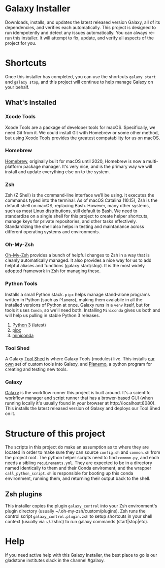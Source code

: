 # Galaxy Installer
Downloads, installs, and updates the latest released version Galaxy, all of its dependencies, and verifies each automatically. This project is designed to run idempotently and detect any issues automatically.
You can always re-run this installer. It will attempt to fix, update, and verify all aspects of the project for you.

# Shortcuts
Once this installer has completed, you can use the shortcuts `galaxy start` and `galaxy stop`, and this project will continue to help manage Galaxy on your behalf. 

## What's Installed

### Xcode Tools
Xcode Tools are a package of developer tools for macOS. Specifically, we need Git from it. We could install Git with Homebrew or some other method, but using Xcode Tools provides the greatest compatability for us on macOS.

### Homebrew
[Homebrew](https://brew.sh), originally built for macOS until 2020, Homebrew is now a multi-platform package manager. It's very nice, and is the primary way we will install and update everything else on to the system.

### Zsh
Zsh (Z Shell) is the command-line interface we’ll be using. It executes the commands typed into the terminal. As of macOS Catalina (10.15), Zsh is the default shell on macOS, replacing Bash. However, many other systems, such as most Linux distributions, still default to Bash. We need to standardize on a single shell for this project to create helper shortcuts, manage keys for private repositories, and other tasks effectively. Standardizing the shell also helps in testing and maintanance across different operating systems and environments. 

### Oh-My-Zsh
[Oh-My-Zsh](https://ohmyz.sh) provides a bunch of helpful changes to Zsh in a way that is cleanly automatically managed. It also provides a nice way for us to add helpful aliases and functions (galaxy start/stop). It is the most widely adopted framework in Zsh for managing these.

### Python Tools
Installs a small Python stack.
`pipx` helps manage stand-alone programs written in Python (such as `Planemo`), making them avaiabile in all the installed versions of Python at once. Galaxy runs in a `venv` itself, but for tools it uses `Conda`, so we'll need both. Installing `Miniconda` gives us both and will help us pulling in stable Python 3 releases.
1. [Python 3](https://www.python.org) (latest)
2. [pipx](https://github.com/pypa/pipx)
3. [miniconda](https://docs.anaconda.com/free/miniconda/)

### Tool Shed
A Galaxy [Tool Shed](https://galaxyproject.org/toolshed/) is where Galaxy Tools (modules) live. This installs [our own](https://github.com/finkbeiner-lab/Galaxy_Tool_Shed) set of custom tools into Galaxy, and [Planemo](https://planemo.readthedocs.io/en/latest/writing_standalone.html), a python program for creating and testing new tools.

### Galaxy
[Galaxy](https://github.com/galaxyproject/galaxy) is the workflow runner this project is built around. It's a scientifc workflow manager and script runner that has a brower-based GUI (when running locally it's usually found in your browser at http://localhost:8080). This installs the latest released version of Galaxy and deploys our Tool Shed on it.


# Structure of this project
The scripts in this project do make an assumption as to where they are located in order to make sure they can source `config.sh` and `common.sh` from the project root. The python helper scripts need to find `common.py`, and each needs a sibling `requirements.yml`. They are expected to be in a directory named identically to them and their Conda enviroment, and the wrapper `call_python_script.sh` is responsible for booting up this conda environment, running them, and returning their output back to the shell.

## Zsh plugins
This installer copies the plugin `galaxy_control` into your Zsh environment's plugin directory (usually ~/.oh-my-zsh/custom/plugins). Zsh runs the control script `galaxy_control.plugin.zsh` to setup shortcuts in your shell context (usually via ~/.zshrc) to run galaxy commands (start|stop|etc).

# Help
If you need active help with this Galaxy Installer, the best place to go is our gladstone institutes slack in the channel #galaxy.
